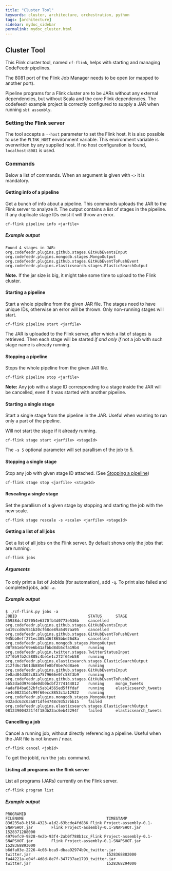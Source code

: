```yaml
---
title: "Cluster Tool"
keywords: cluster, architecture, orchestration, python
tags: [architecture]
sidebar: mydoc_sidebar
permalink: mydoc_cluster.html
---
```


## Cluster Tool

This Flink cluster tool, named `cf-flink`, helps with starting and
managing CodeFeedr pipelines.

The 8081 port of the Flink Job Manager needs to be open (or mapped to
another port).

Pipeline programs for a Flink cluster are to be JARs without any
external dependencies, but without Scala and the core Flink
dependencies. The codefeedr example project is correctly configured to
supply a JAR when running `sbt assembly`.

### Setting the Flink server

The tool accepts a `--host` parameter to set the Flink host. It is also
possible to use the `FLINK_HOST` environment variable. This environment
variable is overwritten by any supplied host. If no host configuration
is found, `localhost:8081` is used.

### Commands

Below a list of commands. When an argument is given with `<>` it is
mandatory.

#### Getting info of a pipeline

Get a bunch of info about a pipeline. This commands uploads the JAR to
the Flink server to analyze it. The output contains a list of stages in
the pipeline. If any duplicate stage IDs exist it will throw an error.

`cf-flink pipeline info <jarfile>`

##### Example output
```
Found 4 stages in JAR:
org.codefeedr.plugins.github.stages.GitHubEventsInput
org.codefeedr.plugins.mongodb.stages.MongoOutput
org.codefeedr.plugins.github.stages.GitHubEventToPushEvent
org.codefeedr.plugins.elasticsearch.stages.ElasticSearchOutput
```

**Note.** If the jar size is big, it might take some time to upload to
the Flink cluster.  

#### Starting a pipeline
Start a whole pipeline from the given JAR file. The stages need to have
unique IDs, otherwise an error will be thrown. Only non-running stages
will start.

`cf-flink pipeline start <jarfile>`

The JAR is uploaded to the Flink server, after which a list of stages is
retrieved. Then each stage will be started _if and only if_ not a job
with such stage name is already running.

#### Stopping a pipeline
Stops the whole pipeline from the given JAR file.

`cf-flink pipeline stop <jarfile>`

__Note:__ Any job with a stage ID corresponding to a stage inside the
JAR will be cancelled, even if it was started with another pipeline.

#### Starting a single stage
Start a single stage from the pipeline in the JAR. Useful when wanting
to run only a part of the pipeline.

Will not start the stage if it already running.

`cf-flink stage start <jarfile> <stageId>`

The `-s 5` optional parameter will set parallism of the job to 5.

#### Stopping a single stage
Stop any job with given stage ID attached. (See [Stopping a
pipeline](/mydoc_cluster.html#stopping-a-pipeline))

`cf-flink stage stop <jarfile> <stageId>`

#### Rescaling a single stage
Set the parallism of a given stage by stopping and starting the job with
the new scale.

`cf-flink stage rescale -s <scale> <jarfile> <stageId>`

#### Getting a list of all jobs
Get a list of all jobs on the Flink server. By default shows only the
jobs that are running.

`cf-flink jobs`

##### Arguments

To only print a list of JobIds (for automation), add `-q`.
To print also failed and completed jobs, add `-a`.

##### Example output

```
$ ./cf-flink.py jobs -a
JOBID					            STATUS		STAGE
35938dcf427054e6370fb4d0773e536b	cancelled	org.codefeedr.plugins.github.stages.GitHubEventsInput
a419ccd0c951b20cf68ce89a5497aa95	cancelled	org.codefeedr.plugins.github.stages.GitHubEventToPushEvent
945bb0eff271ec305a36f865bbe26d8a	cancelled	org.codefeedr.plugins.mongodb.stages.MongoOutput
d8f861ebf69e6b41afbbd8db5cfa19b4	running		org.codefeedr.plugin.twitter.stages.TwitterStatusInput
37f0b9fb2c5805c4be1e1c272f64eb58	running		org.codefeedr.plugins.elasticsearch.stages.ElasticSearchOutput
212fd6c7b01db8856fe8bf0be7dd8ae6	running		org.codefeedr.plugins.github.stages.GitHubEventsInput
2e8ad84d302c83a7579666e0fc58f3b9	running		org.codefeedr.plugins.github.stages.GitHubEventToPushEvent
5b53dadd9764de0db0bcbf2774144812	running		mongo_tweets
4adaf84ba632bfc5ab14565ed5fffdaf	running		elasticsearch_tweets
ce4c08231d4c99f60ecc8853c1a12922	running		org.codefeedr.plugins.mongodb.stages.MongoOutput
932adc63c03a871dfe4748c93537bb15	failed		org.codefeedr.plugins.elasticsearch.stages.ElasticSearchOutput
081239004221f4f18db23ac6eb42294f	failed		elasticsearch_tweets
```

#### Cancelling a job
Cancel a running job, without directly referencing a pipeline. Useful
when the JAR file is not known / near.

`cf-flink cancel <jobId>`

To get the jobId, run the `jobs` command.

#### Listing all programs on the flink server
List all programs (JARs) currently on the Flink server.

`cf-flink program list`

##### Example output

```
PROGRAMID                                                                           FILENAME                                    TIMESTAMP
83d235a8-b158-4323-a1d2-63bcde4fd836_Flink Project-assembly-0.1-SNAPSHOT.jar		Flink Project-assembly-0.1-SNAPSHOT.jar	    1528371288000
4979efc9-9828-4e2b-93f4-2ab0f788b1cc_Flink Project-assembly-0.1-SNAPSHOT.jar		Flink Project-assembly-0.1-SNAPSHOT.jar	    1528368893000
b6dfa03e-2226-4c08-bca9-dbaa92974b9c_twitter.jar		                            twitter.jar	                                1528368882000
fa44221a-e04f-4d8d-8e7f-347737ae1793_twitter.jar		                            twitter.jar	                                1528368294000
```
